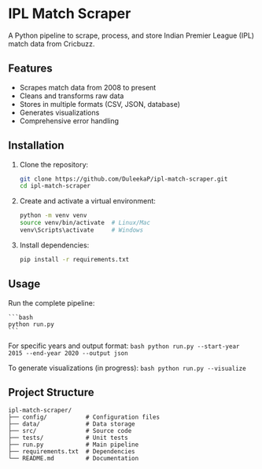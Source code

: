 # IPL Match Scraper

A Python pipeline to scrape, process, and store Indian Premier League (IPL) match data from Cricbuzz.

## Features

- Scrapes match data from 2008 to present  
- Cleans and transforms raw data  
- Stores in multiple formats (CSV, JSON, database)  
- Generates visualizations  
- Comprehensive error handling  

## Installation

1. Clone the repository:

    ```bash
    git clone https://github.com/DuleekaP/ipl-match-scraper.git
    cd ipl-match-scraper
    ```

2. Create and activate a virtual environment:

    ```bash
    python -m venv venv
    source venv/bin/activate  # Linux/Mac
    venv\Scripts\activate     # Windows
    ```

3. Install dependencies:

    ```bash
    pip install -r requirements.txt
    ```

## Usage

Run the complete pipeline:

    ```bash
    python run.py
    ```

For specific years and output format:
    ```bash
    python run.py --start-year 2015 --end-year 2020 --output json
    ```

To generate visualizations (in progress):
    ```bash
    python run.py --visualize
    ```

## Project Structure

    ipl-match-scraper/
    ├── config/           # Configuration files
    ├── data/             # Data storage
    ├── src/              # Source code
    ├── tests/            # Unit tests
    ├── run.py            # Main pipeline
    ├── requirements.txt  # Dependencies
    └── README.md         # Documentation